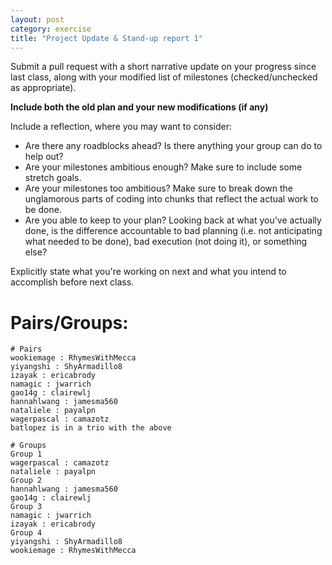 ```yaml
---
layout: post
category: exercise
title: "Project Update & Stand-up report 1"
---
```


Submit a pull request with a short narrative update on your progress since last class,
along with your modified list of milestones (checked/unchecked as appropriate). 

**Include both the old plan and your new modifications (if any)**

Include a reflection, where you may want to consider:

* Are there any roadblocks ahead?  Is there anything your group can do to help out?
* Are your milestones ambitious enough?  Make sure to include some stretch goals.
* Are your milestones too ambitious?  Make sure to break down the unglamorous parts of coding
into chunks that reflect the actual work to be done.
* Are you able to keep to your plan?  Looking back at what you've actually done, is the difference
accountable to bad planning (i.e. not anticipating what needed to be done), bad execution (not doing it), or
something else?

Explicitly state what you're working on next and what you intend to accomplish before next class.


# Pairs/Groups:

```
# Pairs
wookiemage : RhymesWithMecca
yiyangshi : ShyArmadillo8
izayak : ericabrody
namagic : jwarrich
gao14g : clairewlj
hannahlwang : jamesma560
nataliele : payalpn
wagerpascal : camazotz
batlopez is in a trio with the above

# Groups
Group 1
wagerpascal : camazotz
nataliele : payalpn
Group 2
hannahlwang : jamesma560
gao14g : clairewlj
Group 3
namagic : jwarrich
izayak : ericabrody
Group 4
yiyangshi : ShyArmadillo8
wookiemage : RhymesWithMecca
```